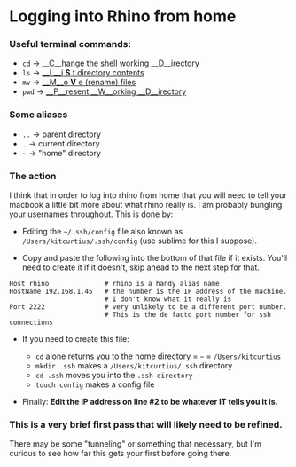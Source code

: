 # Logging into Rhino from home

### Useful terminal commands:
- `cd` -> [__C__hange the shell working __D__irectory](http://linuxcommand.org/lc3_man_pages/cdh.html)
- `ls` -> [__L__i __S__ t directory contents](http://linux.die.net/man/1/ls)
- `mv` -> [__M__o __V__ e (rename) files](http://linux.die.net/man/1/mv)
- `pwd` -> [__P__resent __W__orking __D__irectory](http://linux.die.net/man/1/pwd)

### Some aliases
- `..` -> parent directory
- `.` -> current directory
- `~` -> "home" directory

### The action

I think that in order to log into rhino from home that you will need to tell your macbook a little bit more about what rhino really is. I am probably bungling your usernames throughout. This is done by:

- Editing the `~/.ssh/config` file also known as `/Users/kitcurtius/.ssh/config` (use sublime for this I suppose).

- Copy and paste the following into the bottom of that file if it exists. You'll need to create it if it doesn't, skip ahead to the next step for that.

```
Host rhino              # rhino is a handy alias name 
HostName 192.168.1.45   # the number is the IP address of the machine. 
                        # I don't know what it really is  
Port 2222               # very unlikely to be a different port number. 
                        # This is the de facto port number for ssh connections 
```

- If you need to create this file:
  - `cd` alone returns you to the home directory = `~` = `/Users/kitcurtius`
  - `mkdir .ssh` makes a `/Users/kitcurtius/.ssh` directory
  - `cd .ssh` moves you into the `.ssh directory`
  - `touch config` makes a config file

- Finally: __Edit the IP address on line #2 to be whatever IT tells you it is.__

### This is a very brief first pass that will likely need to be refined.
There may be some "tunneling" or something that necessary, but I'm curious to see how far this gets your first before going there.